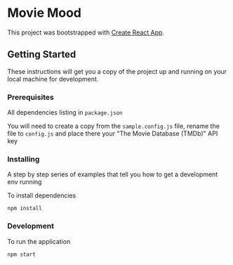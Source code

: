 # Movie Mood

This project was bootstrapped with [Create React App](https://github.com/facebook/create-react-app).

## Getting Started

These instructions will get you a copy of the project up and running on your local machine for development.

### Prerequisites

All dependencies listing in `package.json`

You will need to create a copy from the `sample.config.js` file, rename the file to `config.js` and place there your "The Movie Database (TMDb)" API key

### Installing

A step by step series of examples that tell you how to get a development env running

To install dependencies

```
npm install
```

### Development

To run the application

```
npm start
```
